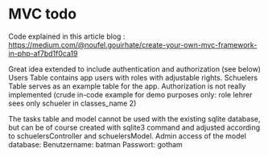 # MVC todo

Code explained in this article blog : https://medium.com/@noufel.gouirhate/create-your-own-mvc-framework-in-php-af7bd1f0ca19

Great idea extended to include authentication and authorization (see below)
Users Table contains app users with roles with adjustable rights.
Schuelers Table serves as an example table for the app.
Authorization is not really implemented (crude in-code example for demo purposes only: role lehrer sees only schueler in classes_name 2)

The tasks table and model cannot be used with the existing sqlite database, but can be of course created with sqlite3 command and adjusted according to schuelersController and schuelersModel.
Admin access of the model database: Benutzername: batman Passwort: gotham
